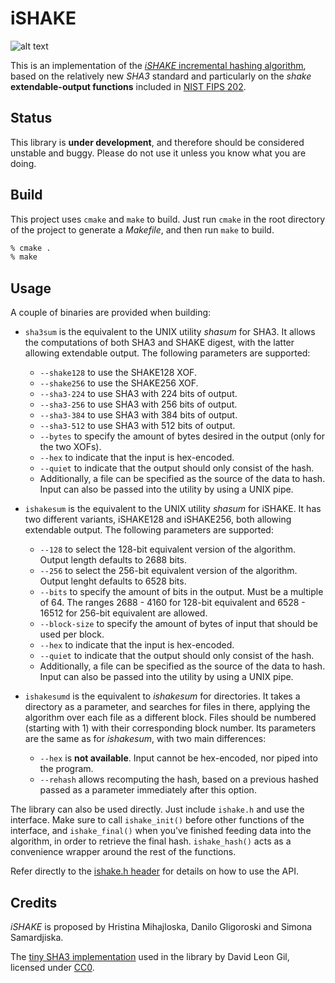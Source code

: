 iSHAKE
======

![alt text](https://travis-ci.org/jaimeperez/iSHAKE.svg?branch=master "Build 
status")

This is an implementation of the [_iSHAKE_ incremental hashing
algorithm](http://csrc.nist.gov/groups/ST/hash/sha-3/Aug2014/documents/gligoroski_paper_sha3_2014_workshop.pdf), 
based on the relatively new _SHA3_ standard and particularly on the *shake*
__extendable-output functions__ included in
[NIST FIPS 202](http://nvlpubs.nist.gov/nistpubs/FIPS/NIST.FIPS.202.pdf).

## Status

This library is **under development**, and therefore should be considered 
unstable and buggy. Please do not use it unless you know what you are doing.

## Build

This project uses `cmake` and `make` to build. Just run `cmake` in the root 
directory of the project to generate a _Makefile_, and then run `make` to build.

```sh
% cmake .
% make
```

## Usage

A couple of binaries are provided when building:

* `sha3sum` is the equivalent to the UNIX utility _shasum_ for SHA3. It 
allows the computations of both SHA3 and SHAKE digest, with the latter allowing
 extendable output. The following parameters are supported:
 
    * `--shake128` to use the SHAKE128 XOF.
    * `--shake256` to use the SHAKE256 XOF.
    * `--sha3-224` to use SHA3 with 224 bits of output.
    * `--sha3-256` to use SHA3 with 256 bits of output.
    * `--sha3-384` to use SHA3 with 384 bits of output.
    * `--sha3-512` to use SHA3 with 512 bits of output.
    * `--bytes` to specify the amount of bytes desired in the output (only 
    for the two XOFs).
    * `--hex` to indicate that the input is hex-encoded.
    * `--quiet` to indicate that the output should only consist of the hash.
    * Additionally, a file can be specified as the source of the data to hash.
      Input can also be passed into the utility by using a UNIX pipe. 

* `ishakesum` is the equivalent to the UNIX utility _shasum_ for iSHAKE. It has
two different variants, iSHAKE128 and iSHAKE256, both allowing extendable 
output. The following parameters are supported:
  
    * `--128` to select the 128-bit equivalent version of the algorithm. 
    Output length defaults to 2688 bits.
    * `--256` to select the 256-bit equivalent version of the algorithm. 
    Output lenght defaults to 6528 bits.
    * `--bits` to specify the amount of bits in the output. Must be a 
    multiple of 64. The ranges 2688 - 4160 for 128-bit equivalent and 6528 - 
    16512 for 256-bit equivalent are allowed.
    * `--block-size` to specify the amount of bytes of input that should be 
    used per block.
    * `--hex` to indicate that the input is hex-encoded.
    * `--quiet` to indicate that the output should only consist of the hash.
    * Additionally, a file can be specified as the source of the data to hash.
      Input can also be passed into the utility by using a UNIX pipe. 

* `ishakesumd` is the equivalent to _ishakesum_ for directories. It takes a 
directory as a parameter, and searches for files in there, applying the
algorithm over each file as a different block. Files should be numbered
(starting with 1) with their corresponding block number. Its parameters are the
same as for _ishakesum_, with two main differences:
 
    * `--hex` is **not available**. Input cannot be hex-encoded, nor piped 
    into the program.
    * `--rehash` allows recomputing the hash, based on a previous hashed 
    passed as a parameter immediately after this option.
  
The library can also be used directly. Just include `ishake.h` and use the 
interface. Make sure to call `ishake_init()` before other functions of the 
interface, and `ishake_final()` when you've finished feeding data into the 
algorithm, in order to retrieve the final hash. `ishake_hash()` acts as a 
convenience wrapper around the rest of the functions.
 
Refer directly to the [ishake.h header](https://github.com/jaimeperez/iSHAKE/blob/master/src/ishake.h) for details on how to use 
the API. 

## Credits

_iSHAKE_ is proposed by Hristina Mihajloska, Danilo Gligoroski and Simona
Samardjiska.

The [tiny SHA3 implementation](https://github.com/coruus/keccak-tiny)
used in the library by David Leon Gil, licensed 
under [CC0](https://wiki.creativecommons.org/wiki/CC0).

